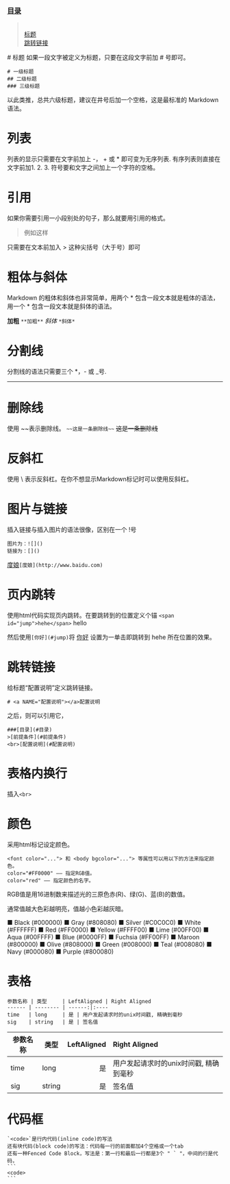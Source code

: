 ### [目录](#目录) 
> <br>[标题](#标题)
<br>[跳转链接](#跳转链接)

<a name="标题"> 
# 标题
</a>
如果一段文字被定义为标题，只要在这段文字前加 # 号即可。

    # 一级标题
    ## 二级标题
    ### 三级标题
以此类推，总共六级标题，建议在井号后加一个空格，这是最标准的 Markdown 语法。

# 列表
列表的显示只需要在文字前加上 -， + 或 * 即可变为无序列表.
有序列表则直接在文字前加1. 2. 3. 符号要和文字之间加上一个字符的空格。

# 引用
如果你需要引用一小段别处的句子，那么就要用引用的格式。

> 例如这样

只需要在文本前加入 > 这种尖括号（大于号）即可
# 粗体与斜体
Markdown 的粗体和斜体也非常简单，用两个 * 包含一段文本就是粗体的语法，用一个 * 包含一段文本就是斜体的语法。

**加粗** `**加粗**`
*斜体* `*斜体*`

# 分割线
分割线的语法只需要三个 *，- 或 _号.
***

# 删除线
使用 \~~表示删除线。
`~~这是一条删除线~~`
~~这是一条删除线~~

# 反斜杠
使用 \ 表示反斜杠。在你不想显示Markdown标记时可以使用反斜杠。
# 图片与链接
插入链接与插入图片的语法很像，区别在一个 !号

    图片为：![]()
    链接为：[]()
[度娘](http://www.baidu.com)`[度娘](http://www.baidu.com)`

# 页内跳转
使用html代码实现页内跳转。在要跳转到的位置定义个锚 `<span id="jump">hehe</span>` <span id="jump">hello</span>

然后使用`[你好](#jump)`将 [你好](#jump) 设置为一单击即跳转到 hehe 所在位置的效果。

# <a name="跳转链接"></a>跳转链接
给标题“配置说明”定义跳转链接。

    
    # <a NAME="配置说明"></a>配置说明
之后，则可以引用它，

    ###[目录](#目录) 
    >[前提条件](#前提条件) 
    <br>[配置说明](#配置说明)

# 表格内换行
插入`<br>`

# 颜色
采用html标记设定颜色。

    <font color="..."> 和 <body bgcolor="..."> 等属性可以用以下的方法来指定颜色。
    color="#FF0000" —— 指定RGB值。
    color="red" —— 指定颜色的名字。
RGB值是用16进制数来描述光的三原色赤(R)、绿(G)、蓝(B)的数值。

通常值越大色彩越明亮，值越小色彩越灰暗。

■ Black (#000000)
■ Gray (#808080)
■ Silver (#C0C0C0)
■ White (#FFFFFF)
■ Red (#FF0000)
■ Yellow (#FFFF00)
■ Lime (#00FF00)
■ Aqua (#00FFFF)
■ Blue (#0000FF)
■ Fuchsia (#FF00FF)
■ Maroon (#800000)
■ Olive (#808000)
■ Green (#008000)
■ Teal (#008080)
■ Navy (#000080)
■ Purple (#800080)

# 表格

    参数名称 | 类型     | LeftAligned | Right Aligned
    ------ | -------- | ------:|:----
    time   | long     | 是 | 用户发起请求时的unix时间戳, 精确到毫秒
    sig    | string   | 是 | 签名值

参数名称 | 类型     | LeftAligned | Right Aligned
------ | -------- | ------:|:----
time   | long     | 是 | 用户发起请求时的unix时间戳, 精确到毫秒
sig    | string   | 是 | 签名值

# 代码框

    `<code>`是行内代码(inline code)的写法
    还有块代码(block code)的写法：代码每一行的前面都加4个空格或一个tab
    还有一种Fenced Code Block，写法是：第一行和最后一行都是3个 " ` "，中间的行是代码，
    ```
    <code>
    ```

